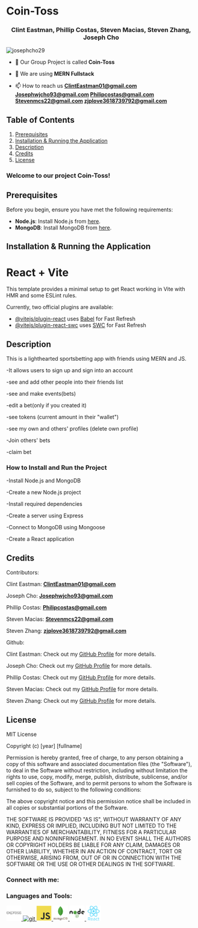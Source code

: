 # Coin-Toss

<h3 align="center">Clint Eastman, Phillip Costas, Steven Macias, Steven Zhang, Joseph Cho</h3>

<p align="left"> <img src="https://komarev.com/ghpvc/?username=josephcho29&label=Profile%20views&color=0e75b6&style=flat" alt="josephcho29" /> </p>

- 🔭 Our Group Project is called **Coin-Toss**

- 🌱 We are using **MERN Fullstack**

- 📫 How to reach us **ClintEastman01@gmail.com Josephwjcho93@gmail.com Philipcostas@gmail.com Stevenmcs22@gmail.com zjplove3618739792@gmail.com**

## Table of Contents
1. [Prerequisites](#prerequisites)
2. [Installation & Running the Application](#installation)
4. [Description](#description)
5. [Credits](#credits)
6. [License](#license)

<h3>Welcome to our project Coin-Toss!</h3>

## Prerequisites

Before you begin, ensure you have met the following requirements:

- **Node.js**: Install Node.js from [here](https://nodejs.org/).
- **MongoDB**: Install MongoDB from [here](https://www.mongodb.com/try/download/community).

## Installation & Running the Application

# React + Vite

This template provides a minimal setup to get React working in Vite with HMR and some ESLint rules.

Currently, two official plugins are available:

- [@vitejs/plugin-react](https://github.com/vitejs/vite-plugin-react/blob/main/packages/plugin-react/README.md) uses [Babel](https://babeljs.io/) for Fast Refresh
- [@vitejs/plugin-react-swc](https://github.com/vitejs/vite-plugin-react-swc) uses [SWC](https://swc.rs/) for Fast Refresh


## Description

This is a lighthearted sportsbetting app with friends using MERN and JS.

-It allows users to sign up and sign into an account

-see and add other people into their friends list

-see and make events(bets)

-edit a bet(only if you created it)

-see tokens (current amount in their "wallet")

-see my own and others' profiles (delete own profile)

-Join others' bets

-claim bet

<h3>How to Install and Run the Project</h3>

-Install Node.js and MongoDB

-Create a new Node.js project

-Install required dependencies

-Create a server using Express

-Connect to MongoDB using Mongoose

-Create a React application






## Credits

Contributors: 

Clint Eastman: **ClintEastman01@gmail.com**

Joseph Cho: **Josephwjcho93@gmail.com** 

Phillip Costas: **Philipcostas@gmail.com**

Steven Macias: **Stevenmcs22@gmail.com** 

Steven Zhang: **zjplove3618739792@gmail.com**

Github: 

Clint Eastman: Check out my [GitHub Profile](https://github.com/ClintEastman01) for more details.

Joseph Cho:  Check out my [GitHub Profile](https://github.com/JosephCho29) for more details.

Phillip Costas: Check out my [GitHub Profile](https://github.com/PhillipCostas) for more details.

Steven Macias: Check out my [GitHub Profile](https://github.com/Stvnmcs) for more details.

Steven Zhang: Check out my [GitHub Profile](https://github.com/zjplove3618739792) for more details.



## License

MIT License

Copyright (c) [year] [fullname]

Permission is hereby granted, free of charge, to any person obtaining a copy
of this software and associated documentation files (the "Software"), to deal
in the Software without restriction, including without limitation the rights
to use, copy, modify, merge, publish, distribute, sublicense, and/or sell
copies of the Software, and to permit persons to whom the Software is
furnished to do so, subject to the following conditions:

The above copyright notice and this permission notice shall be included in all
copies or substantial portions of the Software.

THE SOFTWARE IS PROVIDED "AS IS", WITHOUT WARRANTY OF ANY KIND, EXPRESS OR
IMPLIED, INCLUDING BUT NOT LIMITED TO THE WARRANTIES OF MERCHANTABILITY,
FITNESS FOR A PARTICULAR PURPOSE AND NONINFRINGEMENT. IN NO EVENT SHALL THE
AUTHORS OR COPYRIGHT HOLDERS BE LIABLE FOR ANY CLAIM, DAMAGES OR OTHER
LIABILITY, WHETHER IN AN ACTION OF CONTRACT, TORT OR OTHERWISE, ARISING FROM,
OUT OF OR IN CONNECTION WITH THE SOFTWARE OR THE USE OR OTHER DEALINGS IN THE
SOFTWARE.

<h3 align="left">Connect with me:</h3>
<p align="left">
</p>

<h3 align="left">Languages and Tools:</h3>
<p align="left"> <a href="https://expressjs.com" target="_blank" rel="noreferrer"> <img src="https://raw.githubusercontent.com/devicons/devicon/master/icons/express/express-original-wordmark.svg" alt="express" width="40" height="40"/> </a> <a href="https://git-scm.com/" target="_blank" rel="noreferrer"> <img src="https://www.vectorlogo.zone/logos/git-scm/git-scm-icon.svg" alt="git" width="40" height="40"/> </a> <a href="https://developer.mozilla.org/en-US/docs/Web/JavaScript" target="_blank" rel="noreferrer"> <img src="https://raw.githubusercontent.com/devicons/devicon/master/icons/javascript/javascript-original.svg" alt="javascript" width="40" height="40"/> </a> <a href="https://www.mongodb.com/" target="_blank" rel="noreferrer"> <img src="https://raw.githubusercontent.com/devicons/devicon/master/icons/mongodb/mongodb-original-wordmark.svg" alt="mongodb" width="40" height="40"/> </a> <a href="https://nodejs.org" target="_blank" rel="noreferrer"> <img src="https://raw.githubusercontent.com/devicons/devicon/master/icons/nodejs/nodejs-original-wordmark.svg" alt="nodejs" width="40" height="40"/> </a> <a href="https://reactjs.org/" target="_blank" rel="noreferrer"> <img src="https://raw.githubusercontent.com/devicons/devicon/master/icons/react/react-original-wordmark.svg" alt="react" width="40" height="40"/> </a> </p>


